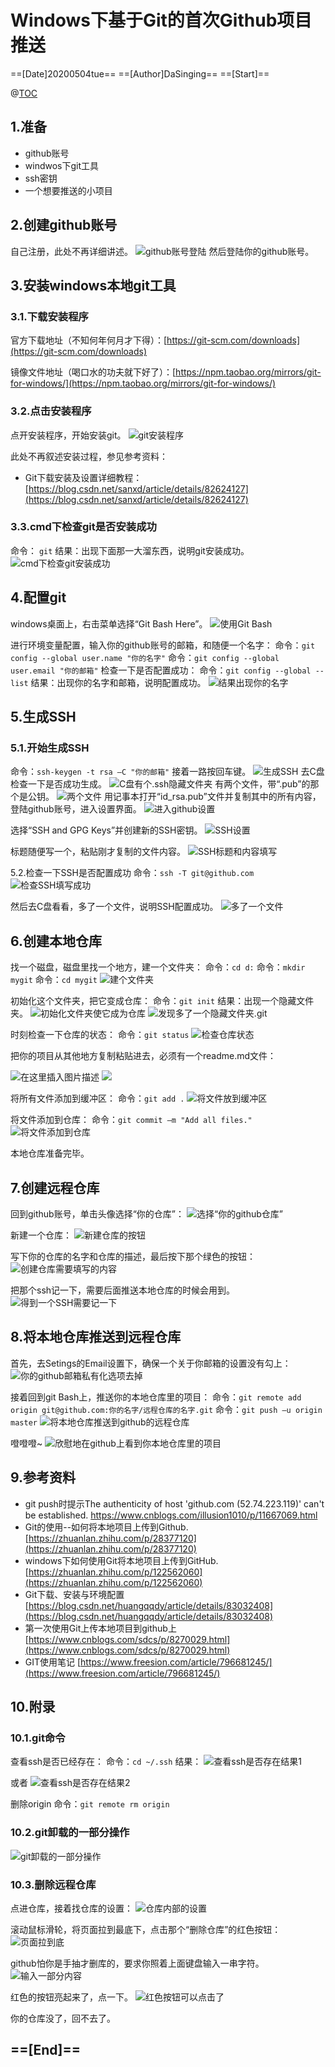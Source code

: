 ﻿# Windows下基于Git的首次Github项目推送

==[Date]20200504tue==
==[Author]DaSinging==
==[Start]==

@[TOC](目录)

## 1.准备

 - github账号
 - windwos下git工具
 - ssh密钥
 - 一个想要推送的小项目

## 2.创建github账号
自己注册，此处不再详细讲述。
 ![github账号登陆](https://img-blog.csdnimg.cn/20200504205739835.png?x-oss-process=image/watermark,type_ZmFuZ3poZW5naGVpdGk,shadow_10,text_aHR0cHM6Ly9ibG9nLmNzZG4ubmV0L0NPSWFqNA==,size_16,color_FFFFFF,t_70#pic_center)
然后登陆你的github账号。
## 3.安装windows本地git工具
### 3.1.下载安装程序
官方下载地址（不知何年何月才下得）：[https://git-scm.com/downloads](https://git-scm.com/downloads)

镜像文件地址（喝口水的功夫就下好了）：[https://npm.taobao.org/mirrors/git-for-windows/](https://npm.taobao.org/mirrors/git-for-windows/)

### 3.2.点击安装程序
点开安装程序，开始安装git。
 ![git安装程序](https://img-blog.csdnimg.cn/20200504210030460.png#pic_center)

此处不再叙述安装过程，参见参考资料：
 - Git下载安装及设置详细教程：[https://blog.csdn.net/sanxd/article/details/82624127](https://blog.csdn.net/sanxd/article/details/82624127)


### 3.3.cmd下检查git是否安装成功
命令： ```git```
结果：出现下面那一大溜东西，说明git安装成功。
 ![cmd下检查git安装成功](https://img-blog.csdnimg.cn/20200504210803441.png?x-oss-process=image/watermark,type_ZmFuZ3poZW5naGVpdGk,shadow_10,text_aHR0cHM6Ly9ibG9nLmNzZG4ubmV0L0NPSWFqNA==,size_16,color_FFFFFF,t_70#pic_center)
## 4.配置git
windows桌面上，右击菜单选择“Git Bash Here”。 
![使用Git Bash](https://img-blog.csdnimg.cn/20200504210925969.png?x-oss-process=image/watermark,type_ZmFuZ3poZW5naGVpdGk,shadow_10,text_aHR0cHM6Ly9ibG9nLmNzZG4ubmV0L0NPSWFqNA==,size_16,color_FFFFFF,t_70#pic_center)

进行环境变量配置，输入你的github账号的邮箱，和随便一个名字：
命令：```git config --global user.name "你的名字"```
命令：```git config --global user.email "你的邮箱"```
检查一下是否配置成功：
命令：```git config --global --list```
结果：出现你的名字和邮箱，说明配置成功。
 ![结果出现你的名字](https://img-blog.csdnimg.cn/20200504211005679.png#pic_center)
## 5.生成SSH
### 5.1.开始生成SSH
命令：```ssh-keygen -t rsa –C "你的邮箱"```
接着一路按回车键。
 ![生成SSH](https://img-blog.csdnimg.cn/20200504211051406.png?x-oss-process=image/watermark,type_ZmFuZ3poZW5naGVpdGk,shadow_10,text_aHR0cHM6Ly9ibG9nLmNzZG4ubmV0L0NPSWFqNA==,size_16,color_FFFFFF,t_70#pic_center)
去C盘检查一下是否成功生成。
 ![C盘有个.ssh隐藏文件夹](https://img-blog.csdnimg.cn/20200504211125250.png?x-oss-process=image/watermark,type_ZmFuZ3poZW5naGVpdGk,shadow_10,text_aHR0cHM6Ly9ibG9nLmNzZG4ubmV0L0NPSWFqNA==,size_16,color_FFFFFF,t_70#pic_center)
有两个文件，带“.pub”的那个是公钥。
 ![两个文件](https://img-blog.csdnimg.cn/20200504211151987.png#pic_center)
用记事本打开“id_rsa.pub”文件并复制其中的所有内容，登陆github账号，进入设置界面。
 ![进入github设置](https://img-blog.csdnimg.cn/2020050421122191.png#pic_center)

选择“SSH and GPG Keys”并创建新的SSH密钥。
 ![SSH设置](https://img-blog.csdnimg.cn/20200504211236143.png?x-oss-process=image/watermark,type_ZmFuZ3poZW5naGVpdGk,shadow_10,text_aHR0cHM6Ly9ibG9nLmNzZG4ubmV0L0NPSWFqNA==,size_16,color_FFFFFF,t_70#pic_center)

标题随便写一个，粘贴刚才复制的文件内容。
 ![SSH标题和内容填写](https://img-blog.csdnimg.cn/2020050421130912.png?x-oss-process=image/watermark,type_ZmFuZ3poZW5naGVpdGk,shadow_10,text_aHR0cHM6Ly9ibG9nLmNzZG4ubmV0L0NPSWFqNA==,size_16,color_FFFFFF,t_70#pic_center)

5.2.检查一下SSH是否配置成功
命令：```ssh -T git@github.com```
 ![检查SSH填写成功](https://img-blog.csdnimg.cn/20200504211343741.png?x-oss-process=image/watermark,type_ZmFuZ3poZW5naGVpdGk,shadow_10,text_aHR0cHM6Ly9ibG9nLmNzZG4ubmV0L0NPSWFqNA==,size_16,color_FFFFFF,t_70#pic_center)

然后去C盘看看，多了一个文件，说明SSH配置成功。
 ![多了一个文件](https://img-blog.csdnimg.cn/20200504211425402.png#pic_center)

## 6.创建本地仓库
找一个磁盘，磁盘里找一个地方，建一个文件夹：
命令：```cd d:```
命令：```mkdir mygit```
命令：```cd mygit```
 ![建个文件夹](https://img-blog.csdnimg.cn/20200504211500188.png#pic_center)

初始化这个文件夹，把它变成仓库：
命令：```git init```
结果：出现一个隐藏文件夹。
 ![初始化文件夹使它成为仓库](https://img-blog.csdnimg.cn/20200504211539735.png#pic_center)
![发现多了一个隐藏文件夹.git](https://img-blog.csdnimg.cn/20200504211603407.png#pic_center)

 
时刻检查一下仓库的状态：
命令：```git status```
 ![检查仓库状态](https://img-blog.csdnimg.cn/20200504211924477.png#pic_center)

把你的项目从其他地方复制粘贴进去，必须有一个readme.md文件：
 
 ![在这里插入图片描述](https://img-blog.csdnimg.cn/20200504211711965.png#pic_center)
![](https://img-blog.csdnimg.cn/20200504211642593.png?x-oss-process=image/watermark,type_ZmFuZ3poZW5naGVpdGk,shadow_10,text_aHR0cHM6Ly9ibG9nLmNzZG4ubmV0L0NPSWFqNA==,size_16,color_FFFFFF,t_70#pic_center)

将所有文件添加到缓冲区：
命令：```git add .```
 ![将文件放到缓冲区](https://img-blog.csdnimg.cn/20200504212026805.png?x-oss-process=image/watermark,type_ZmFuZ3poZW5naGVpdGk,shadow_10,text_aHR0cHM6Ly9ibG9nLmNzZG4ubmV0L0NPSWFqNA==,size_16,color_FFFFFF,t_70#pic_center)

将文件添加到仓库：
命令：```git commit –m "Add all files."```
 ![将文件添加到仓库](https://img-blog.csdnimg.cn/20200504212109451.png?x-oss-process=image/watermark,type_ZmFuZ3poZW5naGVpdGk,shadow_10,text_aHR0cHM6Ly9ibG9nLmNzZG4ubmV0L0NPSWFqNA==,size_16,color_FFFFFF,t_70#pic_center)

本地仓库准备完毕。
## 7.创建远程仓库
回到github账号，单击头像选择“你的仓库”：
 ![选择“你的github仓库”](https://img-blog.csdnimg.cn/20200504212139677.png#pic_center)

新建一个仓库：
 ![新建仓库的按钮](https://img-blog.csdnimg.cn/20200504212210951.png#pic_center)

写下你的仓库的名字和仓库的描述，最后按下那个绿色的按钮：
 ![创建仓库需要填写的内容](https://img-blog.csdnimg.cn/2020050421222836.png?x-oss-process=image/watermark,type_ZmFuZ3poZW5naGVpdGk,shadow_10,text_aHR0cHM6Ly9ibG9nLmNzZG4ubmV0L0NPSWFqNA==,size_16,color_FFFFFF,t_70#pic_center)

把那个ssh记一下，需要后面推送本地仓库的时候会用到。
 ![得到一个SSH需要记一下](https://img-blog.csdnimg.cn/20200504212252555.png?x-oss-process=image/watermark,type_ZmFuZ3poZW5naGVpdGk,shadow_10,text_aHR0cHM6Ly9ibG9nLmNzZG4ubmV0L0NPSWFqNA==,size_16,color_FFFFFF,t_70#pic_center)

## 8.将本地仓库推送到远程仓库
首先，去Setings的Email设置下，确保一个关于你邮箱的设置没有勾上：
 ![你的github邮箱私有化选项去掉](https://img-blog.csdnimg.cn/20200504212327376.png#pic_center)

接着回到git Bash上，推送你的本地仓库里的项目：
命令：```git remote add origin git@github.com:你的名字/远程仓库的名字.git```
命令：```git push –u origin master```
 ![将本地仓库推送到github的远程仓库](https://img-blog.csdnimg.cn/20200504212415483.png?x-oss-process=image/watermark,type_ZmFuZ3poZW5naGVpdGk,shadow_10,text_aHR0cHM6Ly9ibG9nLmNzZG4ubmV0L0NPSWFqNA==,size_16,color_FFFFFF,t_70#pic_center)

噔噔噔~
 ![欣慰地在github上看到你本地仓库里的项目](https://img-blog.csdnimg.cn/20200504212451851.png?x-oss-process=image/watermark,type_ZmFuZ3poZW5naGVpdGk,shadow_10,text_aHR0cHM6Ly9ibG9nLmNzZG4ubmV0L0NPSWFqNA==,size_16,color_FFFFFF,t_70#pic_center)

## 9.参考资料

 - git push时提示The authenticity of host 'github.com (52.74.223.119)' can't be established. [https://www.cnblogs.com/illusion1010/p/11667069.html
](https://www.cnblogs.com/illusion1010/p/11667069.html)
- Git的使用--如何将本地项目上传到Github. [https://zhuanlan.zhihu.com/p/28377120](https://zhuanlan.zhihu.com/p/28377120)
- windows下如何使用Git将本地项目上传到GitHub. [https://zhuanlan.zhihu.com/p/122562060](https://zhuanlan.zhihu.com/p/122562060)
- Git下载、安装与环境配置 [https://blog.csdn.net/huangqqdy/article/details/83032408](https://blog.csdn.net/huangqqdy/article/details/83032408)
- 第一次使用Git上传本地项目到github上 [https://www.cnblogs.com/sdcs/p/8270029.html](https://www.cnblogs.com/sdcs/p/8270029.html)
- GIT使用笔记 [https://www.freesion.com/article/796681245/](https://www.freesion.com/article/796681245/)

## 10.附录
### 10.1.git命令
查看ssh是否已经存在：
命令：```cd ~/.ssh```
结果：
 ![查看ssh是否存在结果1](https://img-blog.csdnimg.cn/20200504212756595.png#pic_center)

或者
 ![查看ssh是否存在结果2](https://img-blog.csdnimg.cn/20200504212813842.png#pic_center)

删除origin
命令：```git remote rm origin```
### 10.2.git卸载的一部分操作
 ![git卸载的一部分操作](https://img-blog.csdnimg.cn/20200504212914956.png?x-oss-process=image/watermark,type_ZmFuZ3poZW5naGVpdGk,shadow_10,text_aHR0cHM6Ly9ibG9nLmNzZG4ubmV0L0NPSWFqNA==,size_16,color_FFFFFF,t_70#pic_center)

### 10.3.删除远程仓库
点进仓库，接着找仓库的设置：
 ![仓库内部的设置](https://img-blog.csdnimg.cn/20200504212954328.png#pic_center)

滚动鼠标滑轮，将页面拉到最底下，点击那个“删除仓库”的红色按钮：
 ![页面拉到底](https://img-blog.csdnimg.cn/20200504213009203.png?x-oss-process=image/watermark,type_ZmFuZ3poZW5naGVpdGk,shadow_10,text_aHR0cHM6Ly9ibG9nLmNzZG4ubmV0L0NPSWFqNA==,size_16,color_FFFFFF,t_70#pic_center)

github怕你是手抽才删库的，要求你照着上面键盘输入一串字符。
 ![输入一部分内容](https://img-blog.csdnimg.cn/20200504213022941.png?x-oss-process=image/watermark,type_ZmFuZ3poZW5naGVpdGk,shadow_10,text_aHR0cHM6Ly9ibG9nLmNzZG4ubmV0L0NPSWFqNA==,size_16,color_FFFFFF,t_70#pic_center)

红色的按钮亮起来了，点一下。
 ![红色按钮可以点击了](https://img-blog.csdnimg.cn/20200504213038333.png#pic_center)

你的仓库没了，回不去了。
## ==[End]==

